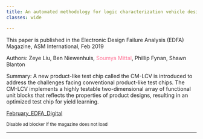 ```yaml
---
title: An automated methodology for logic characterization vehicle design
classes: wide

---
```


This paper is published in the Electronic Design Failure Analysis (EDFA) Magazine, ASM International, Feb 2019

Authors: Zeye Liu, Ben Niewenhuis, <span style="color:#ff7597">Soumya Mittal</span>, Phillip Fynan, Shawn Blanton

Summary: A new product-like test chip called the CM-LCV is introduced to address the challenges facing conventional product-like test chips. The CM-LCV implements a highly testable two-dimensional array of functional unit blocks that reflects the properties of product designs, resulting in an optimized test chip for yield learning.

<a href="https://static.asminternational.org/EDFA/201902/12/" class="fbp-embed"  data-fbp-lightbox="yes" data-fbp-width="640px" data-fbp-height="480px"  data-fbp-method="site"   data-fbp-version="2.11.1"   style="max-width: 100%">February_EDFA_Digital</a><script async defer src="https://static.asminternational.org/EDFA/201902/files/html/static/embed.js?uni=8148f76e6435a134f0256c52550f50d7"></script>

<small>Disable ad blocker if the magazine does not load</small>

---
